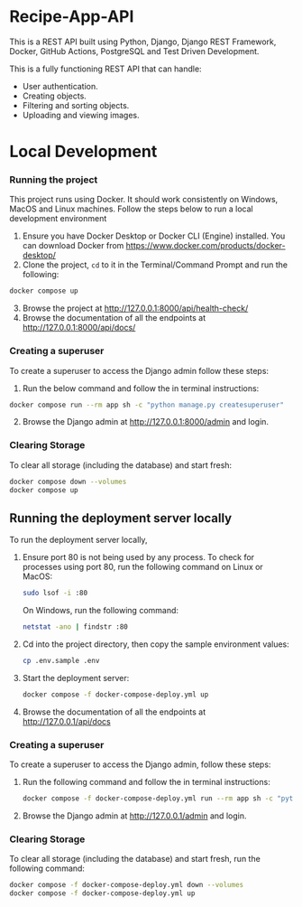 # Recipe-App-API
This is a REST API built using Python, Django, Django REST Framework, Docker, GitHub Actions, PostgreSQL and Test Driven Development.

This is a fully functioning REST API that can handle:
- User authentication.
- Creating objects.
- Filtering and sorting objects.
- Uploading and viewing images.

# Local Development
### Running the project
This project runs using Docker. It should work consistently on Windows, MacOS and Linux machines. 
Follow the steps below to run a local development environment
1. Ensure you have Docker Desktop or Docker CLI (Engine) installed. You can download Docker from https://www.docker.com/products/docker-desktop/
2. Clone the project, `cd` to it in the Terminal/Command Prompt and run the following:
```sh
docker compose up
```
3. Browse the project at http://127.0.0.1:8000/api/health-check/
4. Browse the documentation of all the endpoints at http://127.0.0.1:8000/api/docs/
### Creating a superuser
To create a superuser to access the Django admin follow these steps:
1. Run the below command and follow the in terminal instructions:
```sh
docker compose run --rm app sh -c "python manage.py createsuperuser"
```
2.  Browse the Django admin at http://127.0.0.1:8000/admin and login.
### Clearing Storage
To clear all storage (including the database) and start fresh:

```sh
docker compose down --volumes
docker compose up
```
## Running the deployment server locally
To run the deployment server locally,
1. Ensure port 80 is not being used by any process. To check for processes using port 80, run the following command on Linux or MacOS:
   ```sh
   sudo lsof -i :80
   ```
   On Windows, run the following command:
   ```sh
   netstat -ano | findstr :80
   ```
2. Cd into the project directory, then copy the sample environment values:
   ```sh
   cp .env.sample .env
   ```
3. Start the deployment server:
   ```sh
   docker compose -f docker-compose-deploy.yml up
   ```
4. Browse the documentation of all the endpoints at http://127.0.0.1/api/docs
### Creating a superuser
To create a superuser to access the Django admin, follow these steps:
1. Run the following command and follow the in terminal instructions:
   ```sh
   docker compose -f docker-compose-deploy.yml run --rm app sh -c "python manage.py createsuperuser"
2.  Browse the Django admin at http://127.0.0.1/admin and login.
### Clearing Storage
To clear all storage (including the database) and start fresh, run the following command:
```sh
docker compose -f docker-compose-deploy.yml down --volumes
docker compose -f docker-compose-deploy.yml up
```

